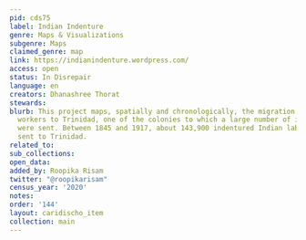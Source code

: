 ```yaml
---
pid: cds75
label: Indian Indenture
genre: Maps & Visualizations
subgenre: Maps
claimed_genre: map
link: https://indianindenture.wordpress.com/
access: open
status: In Disrepair
language: en
creators: Dhanashree Thorat
stewards:
blurb: This project maps, spatially and chronologically, the migration of Indian indentured
  workers to Trinidad, one of the colonies to which a large number of indentured workers
  were sent. Between 1845 and 1917, about 143,900 indentured Indian labourers were
  sent to Trinidad.
related_to:
sub_collections:
open_data:
added_by: Roopika Risam
twitter: "@roopikarisam"
census_year: '2020'
notes:
order: '144'
layout: caridischo_item
collection: main
---
```


